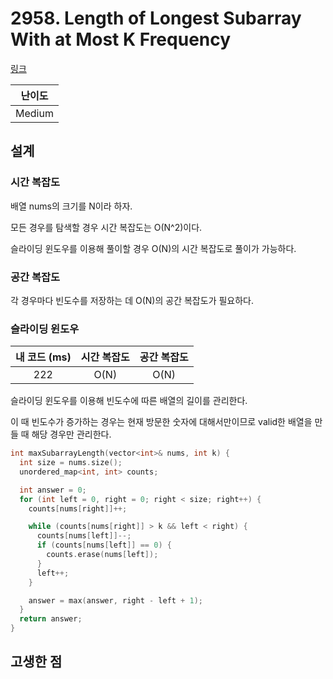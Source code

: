 # 2958. Length of Longest Subarray With at Most K Frequency

[링크](https://leetcode.com/problems/length-of-longest-subarray-with-at-most-k-frequency/)

| 난이도 |
| :----: |
| Medium |

## 설계

### 시간 복잡도

배열 nums의 크기를 N이라 하자.

모든 경우를 탐색할 경우 시간 복잡도는 O(N^2)이다.

슬라이딩 윈도우를 이용해 풀이할 경우 O(N)의 시간 복잡도로 풀이가 가능하다.

### 공간 복잡도

각 경우마다 빈도수를 저장하는 데 O(N)의 공간 복잡도가 필요하다.

### 슬라이딩 윈도우

| 내 코드 (ms) | 시간 복잡도 | 공간 복잡도 |
| :----------: | :---------: | :---------: |
|     222      |    O(N)     |    O(N)     |

슬라이딩 윈도우를 이용해 빈도수에 따른 배열의 길이를 관리한다.

이 때 빈도수가 증가하는 경우는 현재 방문한 숫자에 대해서만이므로 valid한 배열을 만들 때 해당 경우만 관리한다.

```cpp
int maxSubarrayLength(vector<int>& nums, int k) {
  int size = nums.size();
  unordered_map<int, int> counts;

  int answer = 0;
  for (int left = 0, right = 0; right < size; right++) {
    counts[nums[right]]++;

    while (counts[nums[right]] > k && left < right) {
      counts[nums[left]]--;
      if (counts[nums[left]] == 0) {
        counts.erase(nums[left]);
      }
      left++;
    }

    answer = max(answer, right - left + 1);
  }
  return answer;
}
```

## 고생한 점
